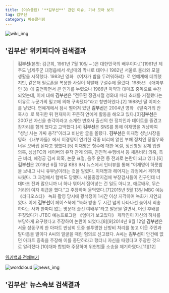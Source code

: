 ```yaml
---
title: (이슈클립) '**김부선**' 관련 이슈, 기사 모아 보기
tag: 김부선
category: 이슈클리핑
---
```

![wiki_img](https://user-images.githubusercontent.com/42597476/44503234-41136a80-a6d0-11e8-9071-6fc6418eafe4.png)
## **'**김부선**'** 위키피디아 검색결과
>**김부선**(본명: 김근희, 1961년 7월 10일 ~ )은 대한민국의 배우이다.[1]1961년 제주도 남제주군 대정읍에서 4남매의 막내로 태어나 1982년 서울로 올라와 모델 생활을 시작했다. 1983년 영화 《여자가 밤을 두려워하랴》로 연예계에 데뷔했지만, 같은해 필로폰을 복용한 사실이 적발돼 구설수에 올랐다. 1985년 《애마부인 3》에 출연하면서 큰 인기를 누렸으나 1986년 마약과 대마초 중독으로 수감되었는데, 이에 대해 **김부선**은 "전두환 정권시절 청와대 파티 초대를 거절했다는 이유로 누군가의 밀고에 의해 구속됐다"라고 항변하였다.[2] 1988년 딸 이미소를 낳았다. 연예계에서 잠시 떨어져 있던 **김부선**은 2004년 영화 《말죽거리 잔혹사》로 복귀한 뒤 현재까지 꾸준히 연예계 활동을 해오고 있다.[3]**김부선**은 2007년 자신을 총각이라고 소개한 변호사 출신의 한 정치인과 데이트를 즐겼고 잠자리를 함께 했다고 고백했다.[4] **김부선**은 SNS를 통해 이재명을 겨냥하여 "성남 사는 가짜 총각"이라고 비난한 글을 올렸다. **김부선**은 이재명 성남시장을 영화 《내부자들》에서 이경영이 연기한 각종 비리에 얽힌 부패 정치인 장필우와 너무 오버랩 된다고 평했다.[5] 이재명은 형수에 대한 욕설, 정신병원 강제 입원 의혹, 성남FC와 네이버의 유착 관계 의혹, 친인척·수행비서 등 채용비리 의혹, 측근 비리, 혜경궁 김씨 의혹, 논문 표절, 음주 운전 등 전과로 논란이 되고 있다.[6]**김부선**은 2018년 6월 10일 KBS 9시 뉴스에서 인터뷰를 통해 "이재명이 하룻밤을 보내고 나니 유부남이라는 것을 알렸다. 이재명과 헤어지는 과정에서 격하게 싸웠다. 그 과정에서 협박도 당했다. 서울중앙지검에 부장검사들이 친구인데 너 대마초 전과 많으니까 너 하나 엮어서 집어넣는 건 일도 아니고, 애로배우, 무슨 거리의 여자 취급을 했다."고 주장하며 울먹였다.[7]2015년 5월 13일 MBC 예능 《라디오스타》 녹화 촬영 당시에 황석정이 1시간 이상 지각하여 녹화가 지연되었다. 이에 **김부선**이 페이스북에 "녹화 방송 두 시간 넘게 나타나선 늦어서 죄송하다는 사과 한마디 없는 명문대 출신 여배우"라고 말문을 열면서, 어린 후배를 꾸짖었다가 JTBC 예능프로그램 《엄마가 보고있다》 제작진이 자신의 하차를 부당하게 요구했다고 주장하여 논란이 되었다.[8][9]2014년 9월 12일 **김부선**은 서울 성동구의 한 아파트 반상회 도중 불투명한 난방비 처리를 놓고 이웃 주민과 말다툼을 벌이다 A씨의 얼굴을 때린 혐의로 신고됐다. A씨는 **김부선**이 안건에 없던 아파트 증축을 주장해 이를 중단하라고 했더니 자신을 때렸다고 주장한 것으로 알려졌다.[10]대마 합법화 주장하며 위헌법률 소송을 제기하였다.[11][12]

<a href="https://ko.wikipedia.org/wiki/김부선" target="_blank">위키백과 전체보기</a>

![wordcloud](https://s3.ap-northeast-2.amazonaws.com/lyrics101-wordcloud/2018-09-28-1538125834.png)
![news_img](https://user-images.githubusercontent.com/42597476/44507050-1206f400-a6e4-11e8-8d98-7ffbfebb353f.png)
## **'**김부선**'** 뉴스속보 검색결과

